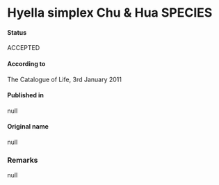 # Hyella simplex Chu & Hua SPECIES

#### Status
ACCEPTED

#### According to
The Catalogue of Life, 3rd January 2011

#### Published in
null

#### Original name
null

### Remarks
null